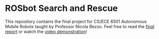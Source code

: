 # ROSbot Search and Rescue

This repository contains the final project for CS/ECE 6501 Autonomous Mobile Robots taught by Professor Nicola Bezzo. Feel free to read the [final report](report.pdf) or watch the [video demonstration](https://www.youtube.com/watch?v=w9mIjQMuIZY)!
